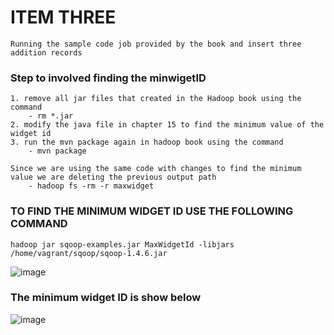# ITEM THREE


```
Running the sample code job provided by the book and insert three addition records 
```

### Step to involved finding the minwigetID

```
1. remove all jar files that created in the Hadoop book using the command
	- rm *.jar
2. modify the java file in chapter 15 to find the minimum value of the widget id
3. run the mvn package again in hadoop book using the command
	- mvn package

Since we are using the same code with changes to find the minimum value we are deleting the previous output path
	- hadoop fs -rm -r maxwidget
```


### TO FIND THE MINIMUM WIDGET ID  USE THE FOLLOWING COMMAND
```
hadoop jar sqoop-examples.jar MaxWidgetId -libjars /home/vagrant/sqoop/sqoop-1.4.6.jar
```
![image](https://github.com/illinoistech-itm/pmohan3/blob/master/itmd521/week-11/item-02/maxID.PNG "Optional title")

### The minimum widget ID is show below

![image](https://github.com/illinoistech-itm/pmohan3/blob/master/itmd521/week-11/item-03/minwidget.PNG "Optional title")
